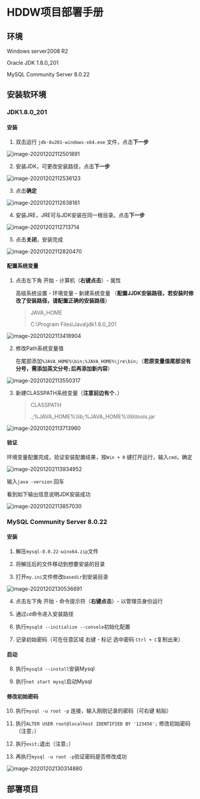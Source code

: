 # HDDW项目部署手册

## 环境

Windows server2008 R2

Oracle JDK 1.8.0_201

MySQL Community Server 8.0.22

## 安装软环境

### JDK1.8.0_201

#### 安装

1. 双击运行 `jdk-8u201-windows-x64.exe` 文件，点击**下一步**

![image-20201202112501891](C:\Users\qiaojiyuan\AppData\Roaming\Typora\typora-user-images\image-20201202112501891.png)

2. 安装JDK，可更改安装路径，点击**下一步**

![image-20201202112536123](C:\Users\qiaojiyuan\AppData\Roaming\Typora\typora-user-images\image-20201202112536123.png)

3. 点击**确定**

![image-20201202112638161](C:\Users\qiaojiyuan\AppData\Roaming\Typora\typora-user-images\image-20201202112638161.png)

4. 安装JRE，JRE可与JDK安装在同一根目录。点击**下一步**

![image-20201202112713714](C:\Users\qiaojiyuan\AppData\Roaming\Typora\typora-user-images\image-20201202112713714.png)

5. 点击**关闭**，安装完成

![image-20201202112820470](C:\Users\qiaojiyuan\AppData\Roaming\Typora\typora-user-images\image-20201202112820470.png)

#### 配置系统变量

1. 点击左下角 开始 - 计算机（**右键点击**）- 属性

   高级系统设置 - 环境变量 - 新建系统变量 （**配置JJDK安装路径，若安装时修改了安装路径，请配置正确的安装路径**）

   >  JAVA_HOME
   >
   > C:\Program Files\Java\jdk1.8.0_201

![image-20201202113418904](C:\Users\qiaojiyuan\AppData\Roaming\Typora\typora-user-images\image-20201202113418904.png)

2. 修改Path系统变量值

   在尾部添加`%JAVA_HOME%\bin;%JAVA_HOME%\jre\bin;`（**若原变量值尾部没有分号，需添加英文分号`;`后再添加新内容**）

![image-20201202113550317](C:\Users\qiaojiyuan\AppData\Roaming\Typora\typora-user-images\image-20201202113550317.png)

3. 新建CLASSPATH系统变量（**注意前边有个`.`**）

   > CLASSPATH
   >
   > .;%JAVA_HOME%\lib;%JAVA_HOME%\lib\tools.jar

![image-20201202113713960](C:\Users\qiaojiyuan\AppData\Roaming\Typora\typora-user-images\image-20201202113713960.png)

#### 验证

环境变量配置完成，验证安装配置结果，按`Win + R` 键打开运行，输入`cmd`，确定

![image-20201202113934952](C:\Users\qiaojiyuan\AppData\Roaming\Typora\typora-user-images\image-20201202113934952.png)

输入`java -version` 回车

看到如下输出信息说明JDK安装成功

![image-20201202113857030](C:\Users\qiaojiyuan\AppData\Roaming\Typora\typora-user-images\image-20201202113857030.png)

### MySQL Community Server 8.0.22

#### 安装

1. 解压`mysql-8.0.22-winx64.zip`文件

2. 将解压后的文件移动到想要安装的目录

3. 打开`my.ini`文件修改`basedir`到安装目录

![image-20201202130536691](C:\Users\qiaojiyuan\AppData\Roaming\Typora\typora-user-images\image-20201202130536691.png)

4. 点击左下角 开始 - 命令提示符（**右键点击**）- 以管理员身份运行

5. 通过`cd`命令进入安装路径

6. 执行`mysqld --initialize --console`初始化配置

7. 记录初始密码（可在任意区域 右键 - 标记 选中密码 `Ctrl + C`复制出来） 

#### 启动

8. 执行`mysqld --install`安装Mysql

9. 执行`net start mysql`启动Mysql

#### 修改初始密码

10. 执行`mysql -u root -p` 连接，输入刚刚记录的密码（可右键 粘贴）

11. 执行`ALTER USER root@localhost IDENTIFIED BY '123456';` 修改初始密码（注意`;`）

12. 执行`exit;`退出（注意`;`）

13. 再执行`mysql -u root -p`验证密码是否修改成功

![image-20201202130314880](C:\Users\qiaojiyuan\AppData\Roaming\Typora\typora-user-images\image-20201202130314880.png)

## 部署项目


